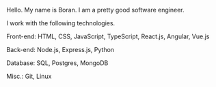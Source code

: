 Hello. My name is Boran. I am a pretty good software engineer.

I work with the following technologies.

Front-end: HTML, CSS, JavaScript, TypeScript, React.js, Angular, Vue.js

Back-end: Node.js, Express.js, Python

Database: SQL, Postgres, MongoDB

Misc.: Git, Linux
